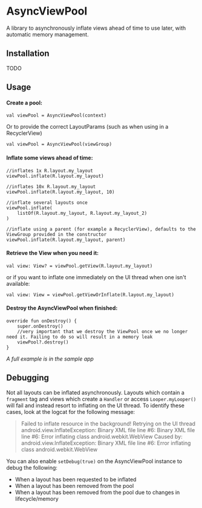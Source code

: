 # AsyncViewPool

A library to asynchronously inflate views ahead of time to use later, with automatic memory management.

## Installation

TODO

## Usage

#### Create a pool:
```
val viewPool = AsyncViewPool(context)
```

Or to provide the correct LayoutParams (such as when using in a RecyclerView)
```
val viewPool = AsyncViewPool(viewGroup)
```

#### Inflate some views ahead of time:
```
//inflates 1x R.layout.my_layout
viewPool.inflate(R.layout.my_layout)

//inflates 10x R.layout.my_layout
viewPool.inflate(R.layout.my_layout, 10) 

//inflate several layouts once
viewPool.inflate(
    listOf(R.layout.my_layout, R.layout.my_layout_2)
)

//inflate using a parent (for example a RecyclerView), defaults to the ViewGroup provided in the constructor
viewPool.inflate(R.layout.my_layout, parent)
```

#### Retrieve the View when you need it:
```
val view: View? = viewPool.getView(R.layout.my_layout)
```

or if you want to inflate one immediately on the UI thread when one isn't available:
```
val view: View = viewPool.getViewOrInflate(R.layout.my_layout)
```

#### Destroy the AsyncViewPool when finished:
```
override fun onDestroy() {
    super.onDestroy()
    //very important that we destroy the ViewPool once we no longer need it. Failing to do so will result in a memory leak
    viewPool?.destroy()
}

```

<i>A full example is in the sample app</i>

## Debugging
Not all layouts can be inflated asynchronously. Layouts which contain a `fragment` tag and views which create a `Handler` or access `Looper.myLooper()` will fail and instead resort to inflating on the UI thread. To identify these cases, look at the logcat for the following message:

> Failed to inflate resource in the background! Retrying on the UI thread
android.view.InflateException: Binary XML file line #6: Binary XML file line #6: Error inflating class android.webkit.WebView
Caused by: android.view.InflateException: Binary XML file line #6: Error inflating class android.webkit.WebView

You can also enable `setDebug(true)` on the AsyncViewPool instance to debug the following:
* When a layout has been requested to be inflated
* When a layout has been removed from the pool
* When a layout has been removed from the pool due to changes in lifecycle/memory